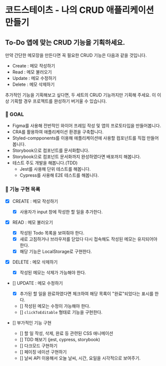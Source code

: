 # 코드스테이츠 - 나의 CRUD 애플리케이션 만들기

## To-Do 앱에 맞는 CRUD 기능을 기획하세요.

만약 간단한 메모장을 만든다면 꼭 필요한 CRUD 기능은 다음과 같을 것입니다.

- Create : 메모 작성하기
- Read : 메모 불러오기
- Update : 메모 수정하기
- Delete : 메모 삭제하기

추가적인 기능을 기획해보고 싶다면, 두 세트의 CRUD 기능까지만 기획해 주세요. 이 이상 기획할 경우 프로젝트를 완성하기 버거울 수 있습니다.

### 🌟 GOAL

- Figma를 사용해 전반적인 와이어 프레임 작성 및 앱의 프로토타입을 만들어봅니다.
- CRA를 활용하여 애플리케이션 환경을 구축합니다.
- Styled-compponents를 이용해 애플리케이션에 사용할 컴포넌트를 직접 만들어봅니다.
- Storybook으로 컴포넌트를 문서화합니다.
- Storybook으로 컴포넌트 문서화까지 완성하였다면 배포까지 해봅니다.
- 테스트 주도 개발을 해봅니다.(TDD)
  - Jest를 사용해 단위 테스트를 해봅니다.
  - Cypress를 사용해 E2E 테스트를 해봅니다.

### :rocket: 기능 구현 목록

- [x] CREATE : 메모 작성하기

  - [x] 사용자가 input 창에 작성한 할 일을 추가한다.

- [x] READ : 메모 불러오기

  - [x] 작성된 Todo 목록을 보여줘야 한다.
  - [x] 새로 고침하거나 브라우저를 닫았다 다시 접속해도 작성된 메모는 유지되어야 한다.
  - [x] 해당 기능은 LocalStorage로 구현한다.

- [x] DELETE : 메모 삭제하기

  - [x] 작성된 메모는 삭제가 가능해야 한다.

- [] UPDATE : 메모 수정하기

  - [x] 추가된 할 일을 완료하였다면 체크하여 해당 목록이 "완료"되었다는 표시를 한다.
  - [] 작성된 메모는 수정이 가능해야 한다.
  - [] `clickToEditable` 형태로 기능을 구현한다.

- [] 부가적인 기능 구현
  - [] 할 일 작성, 삭제, 완료 등 관련된 CSS 애니메이션
  - [] TDD 해보기 (jest, cypress, storybook)
  - [] 다크모드 구현하기
  - [] 페이징 네이션 구현하기
  - [] 날씨 API 이용해서 오늘 날씨, 시간, 요일을 시각적으로 보여주기.
